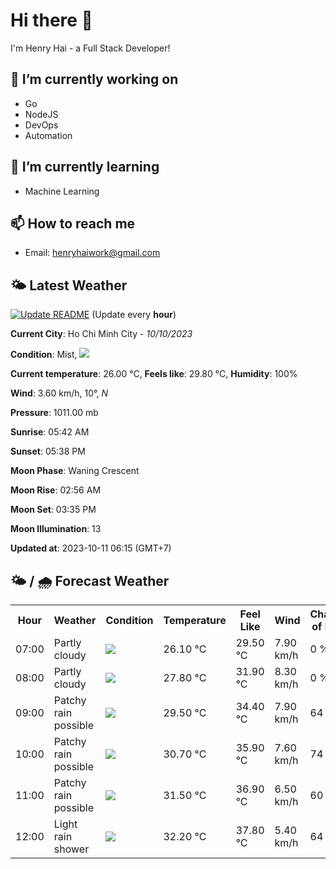 # Hi there 👋

I'm Henry Hai - a Full Stack Developer!

## 🔭 I’m currently working on

- Go
- NodeJS
- DevOps
- Automation

## 🌱 I’m currently learning

- Machine Learning

## 📫 How to reach me

- Email: <henryhaiwork@gmail.com>

## 🌤️ Latest Weather
[![Update README](https://github.com/henry0hai/henry0hai/actions/workflows/udpateReadme.yml/badge.svg)](https://github.com/henry0hai/henry0hai/actions/workflows/udpateReadme.yml)
(Update every **hour**)
<!-- CURRENT_WEATHER:START -->
**Current City**: Ho Chi Minh City - *10/10/2023*

**Condition**: Mist, <img src="https://cdn.weatherapi.com/weather/64x64/day/143.png"/>

**Current temperature**: 26.00 °C, **Feels like**: 29.80 °C, **Humidity**: 100%

**Wind**: 3.60 km/h, 10°, *N*

**Pressure**: 1011.00 mb

**Sunrise**: 05:42 AM

**Sunset**: 05:38 PM

**Moon Phase**: Waning Crescent

**Moon Rise**: 02:56 AM

**Moon Set**: 03:35 PM

**Moon Illumination**: 13

**Updated at**: 2023-10-11 06:15 (GMT+7)<!-- CURRENT_WEATHER:END -->

## 🌤️ / 🌧️ Forecast Weather
<!-- FORECAST_WEATHER:START -->
<table>
		<tr>
			<th>Hour</th>
			<th>Weather</th>
			<th>Condition</th>
			<th>Temperature</th>
			<th>Feel Like</th>
			<th>Wind</th>
			<th>Chance of Rain</th>
		</tr>
				<tr>
					<td>07:00</td>
					<td>Partly cloudy</td>
					<td><img src='https://cdn.weatherapi.com/weather/64x64/day/116.png'/></td>
					<td>26.10 °C</td>
					<td>29.50 °C</td>
					<td>7.90 km/h</td>
					<td>0 %</td>
				</tr>
				<tr>
					<td>08:00</td>
					<td>Partly cloudy</td>
					<td><img src='https://cdn.weatherapi.com/weather/64x64/day/116.png'/></td>
					<td>27.80 °C</td>
					<td>31.90 °C</td>
					<td>8.30 km/h</td>
					<td>0 %</td>
				</tr>
				<tr>
					<td>09:00</td>
					<td>Patchy rain possible</td>
					<td><img src='https://cdn.weatherapi.com/weather/64x64/day/176.png'/></td>
					<td>29.50 °C</td>
					<td>34.40 °C</td>
					<td>7.90 km/h</td>
					<td>64 %</td>
				</tr>
				<tr>
					<td>10:00</td>
					<td>Patchy rain possible</td>
					<td><img src='https://cdn.weatherapi.com/weather/64x64/day/176.png'/></td>
					<td>30.70 °C</td>
					<td>35.90 °C</td>
					<td>7.60 km/h</td>
					<td>74 %</td>
				</tr>
				<tr>
					<td>11:00</td>
					<td>Patchy rain possible</td>
					<td><img src='https://cdn.weatherapi.com/weather/64x64/day/176.png'/></td>
					<td>31.50 °C</td>
					<td>36.90 °C</td>
					<td>6.50 km/h</td>
					<td>60 %</td>
				</tr>
				<tr>
					<td>12:00</td>
					<td>Light rain shower</td>
					<td><img src='https://cdn.weatherapi.com/weather/64x64/day/353.png'/></td>
					<td>32.20 °C</td>
					<td>37.80 °C</td>
					<td>5.40 km/h</td>
					<td>64 %</td>
				</tr>
</table>
<!-- FORECAST_WEATHER:END -->
